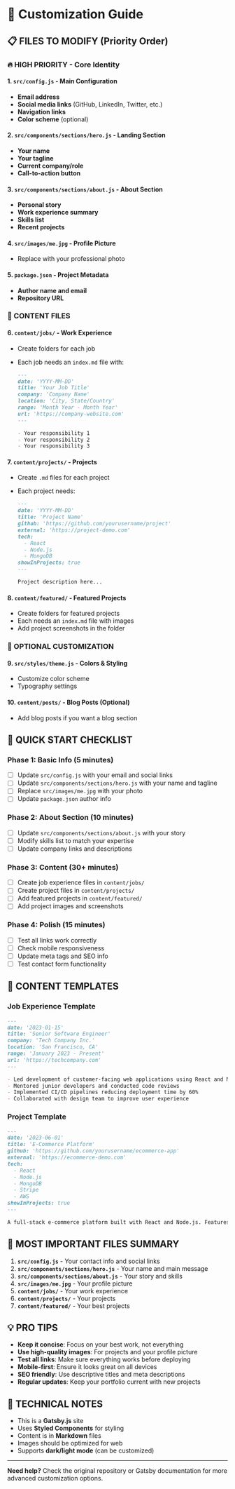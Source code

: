 # 🎨 Customization Guide

## 📋 **FILES TO MODIFY (Priority Order)**

### **🔥 HIGH PRIORITY - Core Identity**

#### 1. **`src/config.js`** - Main Configuration

- **Email address**
- **Social media links** (GitHub, LinkedIn, Twitter, etc.)
- **Navigation links**
- **Color scheme** (optional)

#### 2. **`src/components/sections/hero.js`** - Landing Section

- **Your name**
- **Your tagline**
- **Current company/role**
- **Call-to-action button**

#### 3. **`src/components/sections/about.js`** - About Section

- **Personal story**
- **Work experience summary**
- **Skills list**
- **Recent projects**

#### 4. **`src/images/me.jpg`** - Profile Picture

- Replace with your professional photo

#### 5. **`package.json`** - Project Metadata

- **Author name and email**
- **Repository URL**

### **📁 CONTENT FILES**

#### 6. **`content/jobs/`** - Work Experience

- Create folders for each job
- Each job needs an `index.md` file with:

  ```markdown
  ---
  date: 'YYYY-MM-DD'
  title: 'Your Job Title'
  company: 'Company Name'
  location: 'City, State/Country'
  range: 'Month Year - Month Year'
  url: 'https://company-website.com'
  ---

  - Your responsibility 1
  - Your responsibility 2
  - Your responsibility 3
  ```

#### 7. **`content/projects/`** - Projects

- Create `.md` files for each project
- Each project needs:

  ```markdown
  ---
  date: 'YYYY-MM-DD'
  title: 'Project Name'
  github: 'https://github.com/yourusername/project'
  external: 'https://project-demo.com'
  tech:
    - React
    - Node.js
    - MongoDB
  showInProjects: true
  ---

  Project description here...
  ```

#### 8. **`content/featured/`** - Featured Projects

- Create folders for featured projects
- Each needs an `index.md` file with images
- Add project screenshots in the folder

### **🎨 OPTIONAL CUSTOMIZATION**

#### 9. **`src/styles/theme.js`** - Colors & Styling

- Customize color scheme
- Typography settings

#### 10. **`content/posts/`** - Blog Posts (Optional)

- Add blog posts if you want a blog section

## 🚀 **QUICK START CHECKLIST**

### **Phase 1: Basic Info (5 minutes)**

- [ ] Update `src/config.js` with your email and social links
- [ ] Update `src/components/sections/hero.js` with your name and tagline
- [ ] Replace `src/images/me.jpg` with your photo
- [ ] Update `package.json` author info

### **Phase 2: About Section (10 minutes)**

- [ ] Update `src/components/sections/about.js` with your story
- [ ] Modify skills list to match your expertise
- [ ] Update company links and descriptions

### **Phase 3: Content (30+ minutes)**

- [ ] Create job experience files in `content/jobs/`
- [ ] Create project files in `content/projects/`
- [ ] Add featured projects in `content/featured/`
- [ ] Add project images and screenshots

### **Phase 4: Polish (15 minutes)**

- [ ] Test all links work correctly
- [ ] Check mobile responsiveness
- [ ] Update meta tags and SEO info
- [ ] Test contact form functionality

## 📝 **CONTENT TEMPLATES**

### **Job Experience Template**

```markdown
---
date: '2023-01-15'
title: 'Senior Software Engineer'
company: 'Tech Company Inc.'
location: 'San Francisco, CA'
range: 'January 2023 - Present'
url: 'https://techcompany.com'
---

- Led development of customer-facing web applications using React and Node.js
- Mentored junior developers and conducted code reviews
- Implemented CI/CD pipelines reducing deployment time by 60%
- Collaborated with design team to improve user experience
```

### **Project Template**

```markdown
---
date: '2023-06-01'
title: 'E-Commerce Platform'
github: 'https://github.com/yourusername/ecommerce-app'
external: 'https://ecommerce-demo.com'
tech:
  - React
  - Node.js
  - MongoDB
  - Stripe
  - AWS
showInProjects: true
---

A full-stack e-commerce platform built with React and Node.js. Features include user authentication, product catalog, shopping cart, payment processing with Stripe, and admin dashboard for inventory management.
```

## 🎯 **MOST IMPORTANT FILES SUMMARY**

1. **`src/config.js`** - Your contact info and social links
2. **`src/components/sections/hero.js`** - Your name and main message
3. **`src/components/sections/about.js`** - Your story and skills
4. **`src/images/me.jpg`** - Your profile picture
5. **`content/jobs/`** - Your work experience
6. **`content/projects/`** - Your projects
7. **`content/featured/`** - Your best projects

## 💡 **PRO TIPS**

- **Keep it concise**: Focus on your best work, not everything
- **Use high-quality images**: For projects and your profile picture
- **Test all links**: Make sure everything works before deploying
- **Mobile-first**: Ensure it looks great on all devices
- **SEO friendly**: Use descriptive titles and meta descriptions
- **Regular updates**: Keep your portfolio current with new projects

## 🔧 **TECHNICAL NOTES**

- This is a **Gatsby.js** site
- Uses **Styled Components** for styling
- Content is in **Markdown** files
- Images should be optimized for web
- Supports **dark/light mode** (can be customized)

---

**Need help?** Check the original repository or Gatsby documentation for more advanced customization options.

